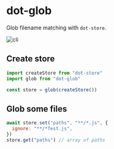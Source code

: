 # dot-glob

Glob filename matching with `dot-store`.

![cli](https://gifer.com/i/68UI.gif)

## Create store

```js
import createStore from "dot-store"
import glob from "dot-glob"

const store = glob(createStore())
```

## Glob some files

```js
await store.set("paths", "**/*.js", {
  ignore: "**/*Test.js",
})
store.get("paths") // array of paths
```
